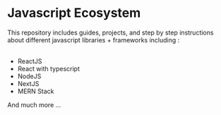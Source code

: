 # Javascript Ecosystem

This repository includes guides, projects, and step by step instructions about different javascript libraries + frameworks including : <br /> <br />

- ReactJS
- React with typescript
- NodeJS
- NextJS
- MERN Stack

And much more ...
